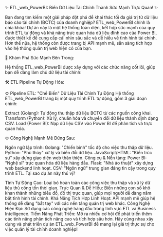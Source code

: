 ✨ ETL_web_PowerBI: Biến Dữ Liệu Tài Chính Thành Sức Mạnh Trực Quan! ✨

Bạn đang tìm kiếm một giải pháp đột phá để khai thác tối đa giá trị từ dữ liệu báo cáo tài chính (BCTC) của doanh nghiệp? ETL_web_PowerBI chính là chìa khóa! Dự án này là một hệ thống toàn diện, kết hợp sức mạnh của quy trình ETL tự động và khả năng trực quan hóa dữ liệu đỉnh cao của Power BI, được thiết kế để cung cấp cái nhìn sâu sắc và dễ hiểu về tình hình tài chính. Hơn thế nữa, hệ thống còn được trang bị API mạnh mẽ, sẵn sàng tích hợp vào hệ thống quản trị web hiện có của bạn.

🚀 Khám Phá Sức Mạnh Bên Trong:

Hệ thống ETL_web_PowerBI được xây dựng với các chức năng cốt lõi, giúp bạn dễ dàng làm chủ dữ liệu tài chính:

🛠️ ETL Pipeline Tự Động Hóa:

⚙️ Pipeline ETL: "Chế Biến" Dữ Liệu Tài Chính Tự Động
Hệ thống ETL_web_PowerBI trang bị một quy trình ETL tự động, gồm 3 giai đoạn chính:

Extract (Golang): Tự động thu thập dữ liệu BCTC từ các nguồn công khai.
Transform (Python): Xử lý, chuẩn hóa và chuyển đổi dữ liệu thành định dạng CSV.
Load (Power BI): Nạp dữ liệu CSV vào Power BI để phân tích và trực quan hóa.

⚙️ Công Nghệ Mạnh Mẽ Đứng Sau:

Ngôn ngữ lập trình:
Golang: "Chiến binh" tốc độ cho việc thu thập dữ liệu.
Python: "Phù thủy" xử lý và biến đổi dữ liệu.
JavaScript/HTML: "Kiến trúc sư" xây dựng giao diện web thân thiện.
Công cụ & Nền tảng:
Power BI: "Nghệ sĩ" trực quan hóa dữ liệu hàng đầu.
Flask: "Nhà ảo thuật" xây dựng web backend linh hoạt.
CSV: "Ngôn ngữ" trung gian đáng tin cậy trong quy trình ETL.
Tại sao dự án này thú vị?

Tính Tự Động Cao: Loại bỏ hoàn toàn các công việc thu thập và xử lý dữ liệu thủ công tốn thời gian.
Trực Quan & Dễ Hiểu: Biến những con số khô khan thành những biểu đồ, đồ thị trực quan, giúp mọi người dễ dàng nắm bắt tình hình tài chính.
Khả Năng Tích Hợp Linh Hoạt: API mạnh mẽ giúp hệ thống dễ dàng "bắt tay" với các nền tảng quản trị web khác.
Công Nghệ Hiện Đại: Sử dụng các công nghệ hàng đầu trong lĩnh vực ETL và Business Intelligence.
Tiềm Năng Phát Triển: Mở ra nhiều cơ hội để phát triển thêm các tính năng phân tích nâng cao và tích hợp sâu hơn.
Hãy cùng nhau xây dựng và phát triển dự án ETL_web_PowerBI để mang lại giá trị thực sự cho việc quản lý tài chính doanh nghiệp!
